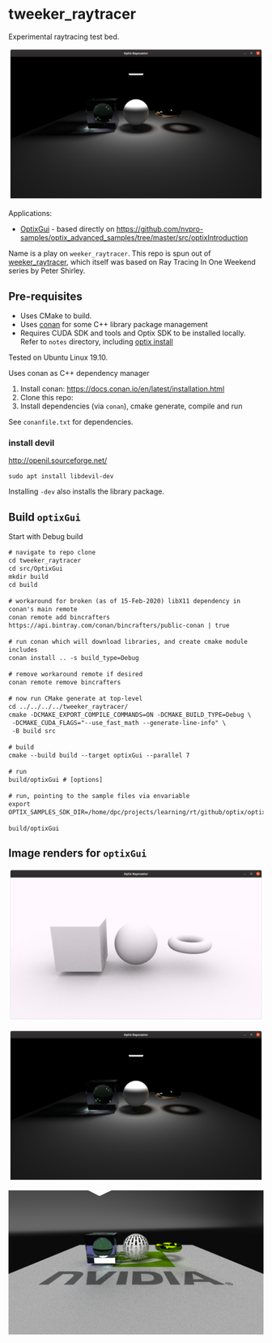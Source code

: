 tweeker_raytracer
=================

Experimental raytracing test bed.

![intro Optix 06 - alternative camera projections nested materials](assets/img/intro_06.png)

Applications:

-	[OptixGui](src/OptixGui) - based directly on https://github.com/nvpro-samples/optix_advanced_samples/tree/master/src/optixIntroduction

Name is a play on `weeker_raytracer`. This repo is spun out of [weeker_raytracer](https://github.com/idcrook/weeker_raytracer), which itself was based on Ray Tracing In One Weekend series by Peter Shirley.

Pre-requisites
--------------

-	Uses CMake to build.
-	Uses [conan](https://conan.io/) for some C++ library package management
-	Requires CUDA SDK and tools and Optix SDK to be installed locally. Refer to `notes` directory, including [optix install](notes/optix/install.md)

Tested on Ubuntu Linux 19.10.

Uses conan as C++ dependency manager

1.	Install conan: https://docs.conan.io/en/latest/installation.html
2.	Clone this repo:
3.	Install dependencies (via `conan`), cmake generate, compile and run

See `conanfile.txt` for dependencies.

### install devil

http://openil.sourceforge.net/

```shell
sudo apt install libdevil-dev
```

Installing `-dev` also installs the library package.

Build `optixGui`
----------------

Start with Debug build

```shell
# navigate to repo clone
cd tweeker_raytracer
cd src/OptixGui
mkdir build
cd build

# workaround for broken (as of 15-Feb-2020) libX11 dependency in conan's main remote
conan remote add bincrafters https://api.bintray.com/conan/bincrafters/public-conan | true

# run conan which will download libraries, and create cmake module includes
conan install .. -s build_type=Debug

# remove workaround remote if desired
conan remote remove bincrafters

# now run CMake generate at top-level
cd ../../../../tweeker_raytracer/
cmake -DCMAKE_EXPORT_COMPILE_COMMANDS=ON -DCMAKE_BUILD_TYPE=Debug \
 -DCMAKE_CUDA_FLAGS="--use_fast_math --generate-line-info" \
 -B build src

# build
cmake --build build --target optixGui --parallel 7

# run
build/optixGui # [options]

# run, pointing to the sample files via envariable
export OPTIX_SAMPLES_SDK_DIR=/home/dpc/projects/learning/rt/github/optix/optix_advanced_samples/src

build/optixGui

```

Image renders for `optixGui`
----------------------------

![intro Optix 04 - shapes](assets/img/intro_04.png)

![intro Optix 06 - alternative camera projections nested materials](assets/img/intro_06.png)

![intro Optix 07 - image textures including environment map](assets/img/intro_07.png)
